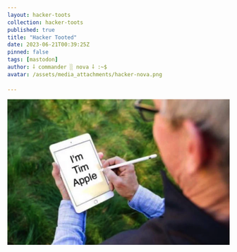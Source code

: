 ```yaml
---
layout: hacker-toots
collection: hacker-toots
published: true
title: "Hacker Tooted"
date: 2023-06-21T00:39:25Z
pinned: false
tags: [mastodon]
author: ⸸ commander ░ nova ⸸ :~$
avatar: /assets/media_attachments/hacker-nova.png

---
```




![media](/assets/media_attachments/files/110/579/414/694/219/778/original/796c2be462fcc918.png)
